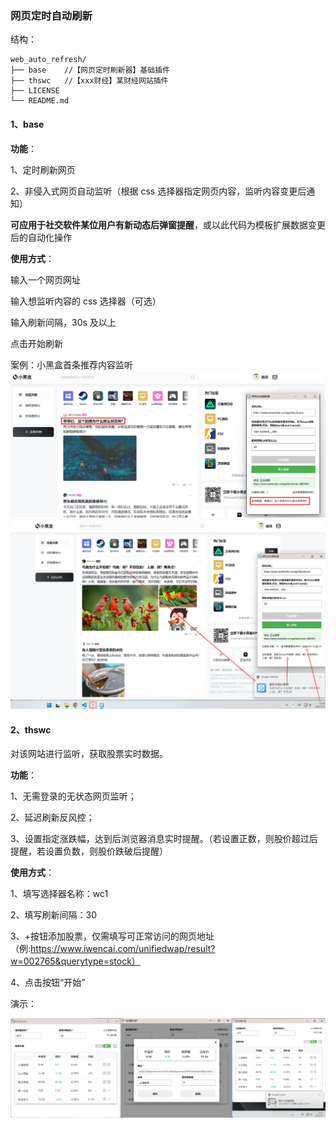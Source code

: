 ### **网页定时自动刷新**

结构：

```
web_auto_refresh/
├── base	//【网页定时刷新器】基础插件
├── thswc	//【xxx财经】某财经网站插件
├── LICENSE
└── README.md
```

#### 1、base

**功能**：

1、定时刷新网页

2、非侵入式网页自动监听（根据 css 选择器指定网页内容，监听内容变更后通知）

**可应用于社交软件某位用户有新动态后弹窗提醒**，或以此代码为模板扩展数据变更后的自动化操作

**使用方式**：

输入一个网页网址

输入想监听内容的 css 选择器（可选）

输入刷新间隔，30s 及以上

点击开始刷新

案例：小黑盒首条推荐内容监听
![alt text](images/README/1751693568115.png)
![alt text](images/README/1751693846033.png)

#### 2、thswc

对该网站进行监听，获取股票实时数据。

**功能**：

1、无需登录的无状态网页监听；

2、延迟刷新反风控；

3、设置指定涨跌幅，达到后浏览器消息实时提醒。（若设置正数，则股价超过后提醒，若设置负数，则股价跌破后提醒）

**使用方式**：

1、填写选择器名称：wc1

2、填写刷新间隔：30

3、+按钮添加股票，仅需填写可正常访问的网页地址（例:https://www.iwencai.com/unifiedwap/result?w=002765&querytype=stock）

4、点击按钮“开始”

演示：

![alt text](images/README/image1.png)
